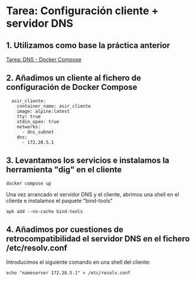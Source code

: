 # Tarea: Configuración cliente + servidor DNS 
## 1. Utilizamos como base la práctica anterior
[Tarea: DNS - Docker Compose](https://github.com/ddasilvam/Tarea-DNS---Docker-Compose)
## 2. Añadimos un cliente al fichero de configuración de Docker Compose
```console
  asir_cliente:
    container_name: asir_cliente
    image: alpine:latest
    tty: true
    stdin_open: true
    networks:
      - dns_subnet
	dns:
      - 172.28.5.1
```
## 3. Levantamos los servicios e instalamos la herramienta "dig" en el cliente
```console
docker compose up
```
Una vez arrancado el servidor DNS y el cliente, abrimos una shell en el cliente e instalamos el paquete "bind-tools"
```console
apk add --no-cache bind-tools
```
## 4. Añadimos por cuestiones de retrocompatibilidad el servidor DNS en el fichero /etc/resolv.conf
Introducimos el siguiente comando en una shell del cliente:
```console
echo "nameserver 172.28.5.1" > /etc/resolv.conf
```